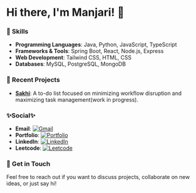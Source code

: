 # Hi there, I'm Manjari! 👾

### 🔧 Skills

- **Programming Languages**: Java, Python, JavaScript, TypeScript
- **Frameworks & Tools**: Spring Boot, React, Node.js, Express
- **Web Development**: Tailwind CSS, HTML, CSS
- **Databases**: MySQL, PostgreSQL, MongoDB

### 🥷 Recent Projects

- **[Sakhi](#)**: A to-do list focused on minimizing workflow disruption and maximizing task management(work in progress).

### ✨Social✨

- **Email**: [![Gmail](https://img.shields.io/badge/Gmail-D14836?style=flat&logo=gmail&logoColor=white)](mailto:manjarirathore1512@gmail.com)
- **Portfolio**: [![Portfolio](https://img.shields.io/badge/Portfolio-111?style=flat&logo=vercel&logoColor=white)](https://manjarirathore.vercel.app/)
- **LinkedIn**: [![LinkedIn](https://img.shields.io/badge/LinkedIn-0077B5?style=flat&logo=linkedin&logoColor=white)](https://www.linkedin.com/in/manjari-rathore1512/)
- **Leetcode**: [![Leetcode](https://img.shields.io/badge/Leetcode-FFA116?style=flat&logo=leetcode&logoColor=white)](https://leetcode.com/u/manjarirathore1512/)

### 📨 Get in Touch

Feel free to reach out if you want to discuss projects, collaborate on new ideas, or just say hi!
